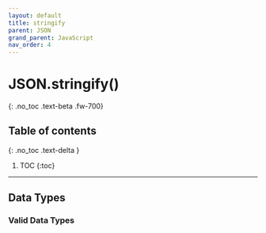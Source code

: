 ```yaml
---
layout: default
title: stringify
parent: JSON
grand_parent: JavaScript
nav_order: 4
---
```


# JSON.stringify()
{: .no_toc .text-beta .fw-700}

## Table of contents
{: .no_toc .text-delta }

1. TOC
{:toc}

---

## Data Types

### Valid Data Types